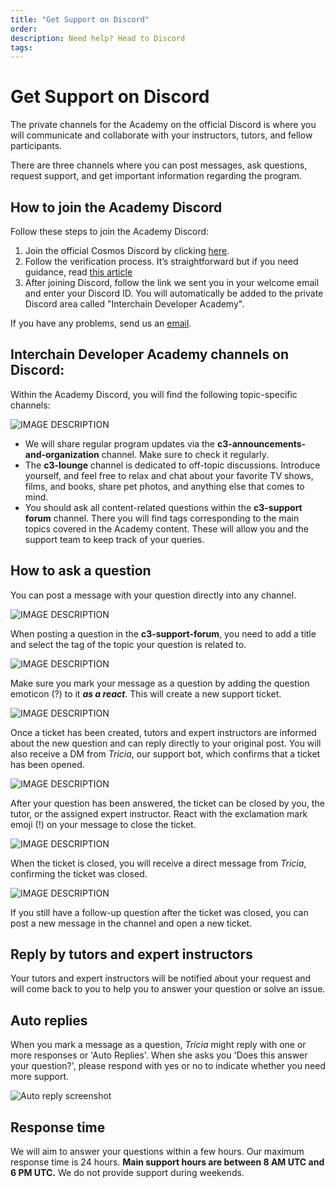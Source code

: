 ```yaml
---
title: "Get Support on Discord"
order:
description: Need help? Head to Discord
tags:
---
```


# Get Support on Discord

<!--
Include for Week 0 start, later back into comment, plus everything below needs to be included in a comment for Week 0.

"Detailed information will be available next week."

-->

The private channels for the Academy on the official Discord is where you will communicate and collaborate with your instructors, tutors, and fellow participants.

There are three channels where you can post messages, ask questions, request support, and get important information regarding the program.

## How to join the Academy Discord

Follow these steps to join the Academy Discord:
1.  Join the official Cosmos Discord by clicking [here](https://discord.gg/cosmosnetwork).
2.  Follow the verification process. It’s straightforward but if you need guidance, read [this article](https://medium.com/@alicemeowuk/cosmos-developers-discord-access-7c15951cc839)
3.  After joining Discord, follow the link we sent you in your welcome email and enter your Discord ID. You will automatically be added to the private Discord area called "Interchain Developer Academy".

If you have any problems, send us an [email](mailto:academy@interchain.io).

## Interchain Developer Academy channels on Discord:

Within the Academy Discord, you will find the following topic-specific channels:

![IMAGE DESCRIPTION](/ida-course/images/discord-ida-c3-channels.jpg)

* We will share regular program updates via the **c3-announcements-and-organization** channel. Make sure to check it regularly.
* The **c3-lounge** channel is dedicated to off-topic discussions. Introduce yourself, and feel free to relax and chat about your favorite TV shows, films, and books, share pet photos, and anything else that comes to mind.
* You should ask all content-related questions within the **c3-support forum** channel. There you will find tags corresponding to the main topics covered in the Academy content. These will allow you and the support team to keep track of your queries.

## How to ask a question

You can post a message with your question directly into any channel.

![IMAGE DESCRIPTION](/ida-course/images/discord-question.png)

When posting a question in the **c3-support-forum**, you need to add a title and select the tag of the topic your question is related to. 

![IMAGE DESCRIPTION](/ida-course/images/discord-howto-supportforum.jpg)

Make sure you mark your message as a question by adding the question emoticon (?) to it **_as a react_**. This will create a new support ticket.

![IMAGE DESCRIPTION](/ida-course/images/discord-question-add.png)

Once a ticket has been created, tutors and expert instructors are informed about the new question and can reply directly to your original post. You will also receive a DM from _Tricia_, our support bot, which confirms that a ticket has been opened.

![IMAGE DESCRIPTION](/ida-course/images/discord-tricia-pm.png)

After your question has been answered, the ticket can be closed by you, the tutor, or the assigned expert instructor. React with the exclamation mark emoji (!) on your message to close the ticket.

![IMAGE DESCRIPTION](/ida-course/images/discord-close.png)

When the ticket is closed, you will receive a direct message from _Tricia_, confirming the ticket was closed.

![IMAGE DESCRIPTION](/ida-course/images/discord-close-notification.png)

If you still have a follow-up question after the ticket was closed, you can post a new message in the channel and open a new ticket.

## Reply by tutors and expert instructors

Your tutors and expert instructors will be notified about your request and will come back to you to help you to answer your question or solve an issue.

## Auto replies

When you mark a message as a question, _Tricia_ might reply with one or more responses or 'Auto Replies'. When she asks you 'Does this answer your question?', please respond with yes or no to indicate whether you need more support.

![Auto reply screenshot](/ida-course/images/discord-auto.png)

## Response time

We will aim to answer your questions within a few hours. Our maximum response time is 24 hours. **Main support hours are between 8 AM UTC and 6 PM UTC.** We do not provide support during weekends.
